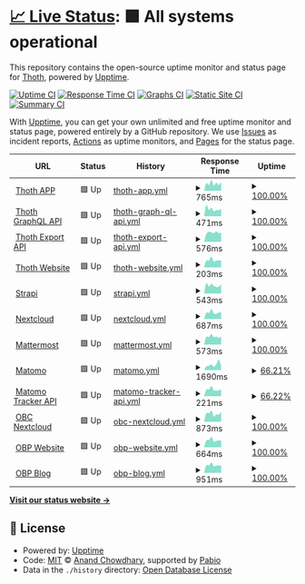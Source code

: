 # [📈 Live Status](https://thoth-pub.github.io/status): <!--live status--> **🟩 All systems operational**

This repository contains the open-source uptime monitor and status page for [Thoth](https://thoth.pub), powered by [Upptime](https://github.com/upptime/upptime).

[![Uptime CI](https://github.com/thoth-pub/status/workflows/Uptime%20CI/badge.svg)](https://github.com/thoth-pub/status/actions?query=workflow%3A%22Uptime+CI%22)
[![Response Time CI](https://github.com/thoth-pub/status/workflows/Response%20Time%20CI/badge.svg)](https://github.com/thoth-pub/status/actions?query=workflow%3A%22Response+Time+CI%22)
[![Graphs CI](https://github.com/thoth-pub/status/workflows/Graphs%20CI/badge.svg)](https://github.com/thoth-pub/status/actions?query=workflow%3A%22Graphs+CI%22)
[![Static Site CI](https://github.com/thoth-pub/status/workflows/Static%20Site%20CI/badge.svg)](https://github.com/thoth-pub/status/actions?query=workflow%3A%22Static+Site+CI%22)
[![Summary CI](https://github.com/thoth-pub/status/workflows/Summary%20CI/badge.svg)](https://github.com/thoth-pub/status/actions?query=workflow%3A%22Summary+CI%22)

With [Upptime](https://upptime.js.org), you can get your own unlimited and free uptime monitor and status page, powered entirely by a GitHub repository. We use [Issues](https://github.com/thoth-pub/status/issues) as incident reports, [Actions](https://github.com/thoth-pub/status/actions) as uptime monitors, and [Pages](https://thoth-pub.github.io/status) for the status page.

<!--start: status pages-->
<!-- This summary is generated by Upptime (https://github.com/upptime/upptime) -->
<!-- Do not edit this manually, your changes will be overwritten -->
<!-- prettier-ignore -->
| URL | Status | History | Response Time | Uptime |
| --- | ------ | ------- | ------------- | ------ |
| <img alt="" src="https://cdn.thoth.pub/thoth_logo.png" height="13"> [Thoth APP](https://thoth.pub/admin) | 🟩 Up | [thoth-app.yml](https://github.com/thoth-pub/status/commits/HEAD/history/thoth-app.yml) | <details><summary><img alt="Response time graph" src="./graphs/thoth-app/response-time-week.png" height="20"> 765ms</summary><br><a href="https://status.thoth.pub/history/thoth-app"><img alt="Response time 650" src="https://img.shields.io/endpoint?url=https%3A%2F%2Fraw.githubusercontent.com%2Fthoth-pub%2Fstatus%2FHEAD%2Fapi%2Fthoth-app%2Fresponse-time.json"></a><br><a href="https://status.thoth.pub/history/thoth-app"><img alt="24-hour response time 827" src="https://img.shields.io/endpoint?url=https%3A%2F%2Fraw.githubusercontent.com%2Fthoth-pub%2Fstatus%2FHEAD%2Fapi%2Fthoth-app%2Fresponse-time-day.json"></a><br><a href="https://status.thoth.pub/history/thoth-app"><img alt="7-day response time 765" src="https://img.shields.io/endpoint?url=https%3A%2F%2Fraw.githubusercontent.com%2Fthoth-pub%2Fstatus%2FHEAD%2Fapi%2Fthoth-app%2Fresponse-time-week.json"></a><br><a href="https://status.thoth.pub/history/thoth-app"><img alt="30-day response time 697" src="https://img.shields.io/endpoint?url=https%3A%2F%2Fraw.githubusercontent.com%2Fthoth-pub%2Fstatus%2FHEAD%2Fapi%2Fthoth-app%2Fresponse-time-month.json"></a><br><a href="https://status.thoth.pub/history/thoth-app"><img alt="1-year response time 650" src="https://img.shields.io/endpoint?url=https%3A%2F%2Fraw.githubusercontent.com%2Fthoth-pub%2Fstatus%2FHEAD%2Fapi%2Fthoth-app%2Fresponse-time-year.json"></a></details> | <details><summary><a href="https://status.thoth.pub/history/thoth-app">100.00%</a></summary><a href="https://status.thoth.pub/history/thoth-app"><img alt="All-time uptime 100.00%" src="https://img.shields.io/endpoint?url=https%3A%2F%2Fraw.githubusercontent.com%2Fthoth-pub%2Fstatus%2FHEAD%2Fapi%2Fthoth-app%2Fuptime.json"></a><br><a href="https://status.thoth.pub/history/thoth-app"><img alt="24-hour uptime 100.00%" src="https://img.shields.io/endpoint?url=https%3A%2F%2Fraw.githubusercontent.com%2Fthoth-pub%2Fstatus%2FHEAD%2Fapi%2Fthoth-app%2Fuptime-day.json"></a><br><a href="https://status.thoth.pub/history/thoth-app"><img alt="7-day uptime 100.00%" src="https://img.shields.io/endpoint?url=https%3A%2F%2Fraw.githubusercontent.com%2Fthoth-pub%2Fstatus%2FHEAD%2Fapi%2Fthoth-app%2Fuptime-week.json"></a><br><a href="https://status.thoth.pub/history/thoth-app"><img alt="30-day uptime 100.00%" src="https://img.shields.io/endpoint?url=https%3A%2F%2Fraw.githubusercontent.com%2Fthoth-pub%2Fstatus%2FHEAD%2Fapi%2Fthoth-app%2Fuptime-month.json"></a><br><a href="https://status.thoth.pub/history/thoth-app"><img alt="1-year uptime 100.00%" src="https://img.shields.io/endpoint?url=https%3A%2F%2Fraw.githubusercontent.com%2Fthoth-pub%2Fstatus%2FHEAD%2Fapi%2Fthoth-app%2Fuptime-year.json"></a></details>
| <img alt="" src="https://cdn.thoth.pub/thoth_logo.png" height="13"> [Thoth GraphQL API](https://api.thoth.pub/) | 🟩 Up | [thoth-graph-ql-api.yml](https://github.com/thoth-pub/status/commits/HEAD/history/thoth-graph-ql-api.yml) | <details><summary><img alt="Response time graph" src="./graphs/thoth-graph-ql-api/response-time-week.png" height="20"> 471ms</summary><br><a href="https://status.thoth.pub/history/thoth-graph-ql-api"><img alt="Response time 929" src="https://img.shields.io/endpoint?url=https%3A%2F%2Fraw.githubusercontent.com%2Fthoth-pub%2Fstatus%2FHEAD%2Fapi%2Fthoth-graph-ql-api%2Fresponse-time.json"></a><br><a href="https://status.thoth.pub/history/thoth-graph-ql-api"><img alt="24-hour response time 591" src="https://img.shields.io/endpoint?url=https%3A%2F%2Fraw.githubusercontent.com%2Fthoth-pub%2Fstatus%2FHEAD%2Fapi%2Fthoth-graph-ql-api%2Fresponse-time-day.json"></a><br><a href="https://status.thoth.pub/history/thoth-graph-ql-api"><img alt="7-day response time 471" src="https://img.shields.io/endpoint?url=https%3A%2F%2Fraw.githubusercontent.com%2Fthoth-pub%2Fstatus%2FHEAD%2Fapi%2Fthoth-graph-ql-api%2Fresponse-time-week.json"></a><br><a href="https://status.thoth.pub/history/thoth-graph-ql-api"><img alt="30-day response time 556" src="https://img.shields.io/endpoint?url=https%3A%2F%2Fraw.githubusercontent.com%2Fthoth-pub%2Fstatus%2FHEAD%2Fapi%2Fthoth-graph-ql-api%2Fresponse-time-month.json"></a><br><a href="https://status.thoth.pub/history/thoth-graph-ql-api"><img alt="1-year response time 929" src="https://img.shields.io/endpoint?url=https%3A%2F%2Fraw.githubusercontent.com%2Fthoth-pub%2Fstatus%2FHEAD%2Fapi%2Fthoth-graph-ql-api%2Fresponse-time-year.json"></a></details> | <details><summary><a href="https://status.thoth.pub/history/thoth-graph-ql-api">100.00%</a></summary><a href="https://status.thoth.pub/history/thoth-graph-ql-api"><img alt="All-time uptime 100.00%" src="https://img.shields.io/endpoint?url=https%3A%2F%2Fraw.githubusercontent.com%2Fthoth-pub%2Fstatus%2FHEAD%2Fapi%2Fthoth-graph-ql-api%2Fuptime.json"></a><br><a href="https://status.thoth.pub/history/thoth-graph-ql-api"><img alt="24-hour uptime 100.00%" src="https://img.shields.io/endpoint?url=https%3A%2F%2Fraw.githubusercontent.com%2Fthoth-pub%2Fstatus%2FHEAD%2Fapi%2Fthoth-graph-ql-api%2Fuptime-day.json"></a><br><a href="https://status.thoth.pub/history/thoth-graph-ql-api"><img alt="7-day uptime 100.00%" src="https://img.shields.io/endpoint?url=https%3A%2F%2Fraw.githubusercontent.com%2Fthoth-pub%2Fstatus%2FHEAD%2Fapi%2Fthoth-graph-ql-api%2Fuptime-week.json"></a><br><a href="https://status.thoth.pub/history/thoth-graph-ql-api"><img alt="30-day uptime 100.00%" src="https://img.shields.io/endpoint?url=https%3A%2F%2Fraw.githubusercontent.com%2Fthoth-pub%2Fstatus%2FHEAD%2Fapi%2Fthoth-graph-ql-api%2Fuptime-month.json"></a><br><a href="https://status.thoth.pub/history/thoth-graph-ql-api"><img alt="1-year uptime 100.00%" src="https://img.shields.io/endpoint?url=https%3A%2F%2Fraw.githubusercontent.com%2Fthoth-pub%2Fstatus%2FHEAD%2Fapi%2Fthoth-graph-ql-api%2Fuptime-year.json"></a></details>
| <img alt="" src="https://cdn.thoth.pub/thoth_logo.png" height="13"> [Thoth Export API](https://export.thoth.pub) | 🟩 Up | [thoth-export-api.yml](https://github.com/thoth-pub/status/commits/HEAD/history/thoth-export-api.yml) | <details><summary><img alt="Response time graph" src="./graphs/thoth-export-api/response-time-week.png" height="20"> 576ms</summary><br><a href="https://status.thoth.pub/history/thoth-export-api"><img alt="Response time 524" src="https://img.shields.io/endpoint?url=https%3A%2F%2Fraw.githubusercontent.com%2Fthoth-pub%2Fstatus%2FHEAD%2Fapi%2Fthoth-export-api%2Fresponse-time.json"></a><br><a href="https://status.thoth.pub/history/thoth-export-api"><img alt="24-hour response time 591" src="https://img.shields.io/endpoint?url=https%3A%2F%2Fraw.githubusercontent.com%2Fthoth-pub%2Fstatus%2FHEAD%2Fapi%2Fthoth-export-api%2Fresponse-time-day.json"></a><br><a href="https://status.thoth.pub/history/thoth-export-api"><img alt="7-day response time 576" src="https://img.shields.io/endpoint?url=https%3A%2F%2Fraw.githubusercontent.com%2Fthoth-pub%2Fstatus%2FHEAD%2Fapi%2Fthoth-export-api%2Fresponse-time-week.json"></a><br><a href="https://status.thoth.pub/history/thoth-export-api"><img alt="30-day response time 511" src="https://img.shields.io/endpoint?url=https%3A%2F%2Fraw.githubusercontent.com%2Fthoth-pub%2Fstatus%2FHEAD%2Fapi%2Fthoth-export-api%2Fresponse-time-month.json"></a><br><a href="https://status.thoth.pub/history/thoth-export-api"><img alt="1-year response time 524" src="https://img.shields.io/endpoint?url=https%3A%2F%2Fraw.githubusercontent.com%2Fthoth-pub%2Fstatus%2FHEAD%2Fapi%2Fthoth-export-api%2Fresponse-time-year.json"></a></details> | <details><summary><a href="https://status.thoth.pub/history/thoth-export-api">100.00%</a></summary><a href="https://status.thoth.pub/history/thoth-export-api"><img alt="All-time uptime 100.00%" src="https://img.shields.io/endpoint?url=https%3A%2F%2Fraw.githubusercontent.com%2Fthoth-pub%2Fstatus%2FHEAD%2Fapi%2Fthoth-export-api%2Fuptime.json"></a><br><a href="https://status.thoth.pub/history/thoth-export-api"><img alt="24-hour uptime 100.00%" src="https://img.shields.io/endpoint?url=https%3A%2F%2Fraw.githubusercontent.com%2Fthoth-pub%2Fstatus%2FHEAD%2Fapi%2Fthoth-export-api%2Fuptime-day.json"></a><br><a href="https://status.thoth.pub/history/thoth-export-api"><img alt="7-day uptime 100.00%" src="https://img.shields.io/endpoint?url=https%3A%2F%2Fraw.githubusercontent.com%2Fthoth-pub%2Fstatus%2FHEAD%2Fapi%2Fthoth-export-api%2Fuptime-week.json"></a><br><a href="https://status.thoth.pub/history/thoth-export-api"><img alt="30-day uptime 99.96%" src="https://img.shields.io/endpoint?url=https%3A%2F%2Fraw.githubusercontent.com%2Fthoth-pub%2Fstatus%2FHEAD%2Fapi%2Fthoth-export-api%2Fuptime-month.json"></a><br><a href="https://status.thoth.pub/history/thoth-export-api"><img alt="1-year uptime 100.00%" src="https://img.shields.io/endpoint?url=https%3A%2F%2Fraw.githubusercontent.com%2Fthoth-pub%2Fstatus%2FHEAD%2Fapi%2Fthoth-export-api%2Fuptime-year.json"></a></details>
| <img alt="" src="https://cdn.thoth.pub/thoth_logo.png" height="13"> [Thoth Website](https://thoth.pub/) | 🟩 Up | [thoth-website.yml](https://github.com/thoth-pub/status/commits/HEAD/history/thoth-website.yml) | <details><summary><img alt="Response time graph" src="./graphs/thoth-website/response-time-week.png" height="20"> 203ms</summary><br><a href="https://status.thoth.pub/history/thoth-website"><img alt="Response time 198" src="https://img.shields.io/endpoint?url=https%3A%2F%2Fraw.githubusercontent.com%2Fthoth-pub%2Fstatus%2FHEAD%2Fapi%2Fthoth-website%2Fresponse-time.json"></a><br><a href="https://status.thoth.pub/history/thoth-website"><img alt="24-hour response time 279" src="https://img.shields.io/endpoint?url=https%3A%2F%2Fraw.githubusercontent.com%2Fthoth-pub%2Fstatus%2FHEAD%2Fapi%2Fthoth-website%2Fresponse-time-day.json"></a><br><a href="https://status.thoth.pub/history/thoth-website"><img alt="7-day response time 203" src="https://img.shields.io/endpoint?url=https%3A%2F%2Fraw.githubusercontent.com%2Fthoth-pub%2Fstatus%2FHEAD%2Fapi%2Fthoth-website%2Fresponse-time-week.json"></a><br><a href="https://status.thoth.pub/history/thoth-website"><img alt="30-day response time 195" src="https://img.shields.io/endpoint?url=https%3A%2F%2Fraw.githubusercontent.com%2Fthoth-pub%2Fstatus%2FHEAD%2Fapi%2Fthoth-website%2Fresponse-time-month.json"></a><br><a href="https://status.thoth.pub/history/thoth-website"><img alt="1-year response time 198" src="https://img.shields.io/endpoint?url=https%3A%2F%2Fraw.githubusercontent.com%2Fthoth-pub%2Fstatus%2FHEAD%2Fapi%2Fthoth-website%2Fresponse-time-year.json"></a></details> | <details><summary><a href="https://status.thoth.pub/history/thoth-website">100.00%</a></summary><a href="https://status.thoth.pub/history/thoth-website"><img alt="All-time uptime 100.00%" src="https://img.shields.io/endpoint?url=https%3A%2F%2Fraw.githubusercontent.com%2Fthoth-pub%2Fstatus%2FHEAD%2Fapi%2Fthoth-website%2Fuptime.json"></a><br><a href="https://status.thoth.pub/history/thoth-website"><img alt="24-hour uptime 100.00%" src="https://img.shields.io/endpoint?url=https%3A%2F%2Fraw.githubusercontent.com%2Fthoth-pub%2Fstatus%2FHEAD%2Fapi%2Fthoth-website%2Fuptime-day.json"></a><br><a href="https://status.thoth.pub/history/thoth-website"><img alt="7-day uptime 100.00%" src="https://img.shields.io/endpoint?url=https%3A%2F%2Fraw.githubusercontent.com%2Fthoth-pub%2Fstatus%2FHEAD%2Fapi%2Fthoth-website%2Fuptime-week.json"></a><br><a href="https://status.thoth.pub/history/thoth-website"><img alt="30-day uptime 99.96%" src="https://img.shields.io/endpoint?url=https%3A%2F%2Fraw.githubusercontent.com%2Fthoth-pub%2Fstatus%2FHEAD%2Fapi%2Fthoth-website%2Fuptime-month.json"></a><br><a href="https://status.thoth.pub/history/thoth-website"><img alt="1-year uptime 100.00%" src="https://img.shields.io/endpoint?url=https%3A%2F%2Fraw.githubusercontent.com%2Fthoth-pub%2Fstatus%2FHEAD%2Fapi%2Fthoth-website%2Fuptime-year.json"></a></details>
| <img alt="" src="https://cdn.thoth.pub/thoth_logo.png" height="13"> [Strapi](https://cms.thoth.pub/) | 🟩 Up | [strapi.yml](https://github.com/thoth-pub/status/commits/HEAD/history/strapi.yml) | <details><summary><img alt="Response time graph" src="./graphs/strapi/response-time-week.png" height="20"> 543ms</summary><br><a href="https://status.thoth.pub/history/strapi"><img alt="Response time 532" src="https://img.shields.io/endpoint?url=https%3A%2F%2Fraw.githubusercontent.com%2Fthoth-pub%2Fstatus%2FHEAD%2Fapi%2Fstrapi%2Fresponse-time.json"></a><br><a href="https://status.thoth.pub/history/strapi"><img alt="24-hour response time 989" src="https://img.shields.io/endpoint?url=https%3A%2F%2Fraw.githubusercontent.com%2Fthoth-pub%2Fstatus%2FHEAD%2Fapi%2Fstrapi%2Fresponse-time-day.json"></a><br><a href="https://status.thoth.pub/history/strapi"><img alt="7-day response time 543" src="https://img.shields.io/endpoint?url=https%3A%2F%2Fraw.githubusercontent.com%2Fthoth-pub%2Fstatus%2FHEAD%2Fapi%2Fstrapi%2Fresponse-time-week.json"></a><br><a href="https://status.thoth.pub/history/strapi"><img alt="30-day response time 542" src="https://img.shields.io/endpoint?url=https%3A%2F%2Fraw.githubusercontent.com%2Fthoth-pub%2Fstatus%2FHEAD%2Fapi%2Fstrapi%2Fresponse-time-month.json"></a><br><a href="https://status.thoth.pub/history/strapi"><img alt="1-year response time 532" src="https://img.shields.io/endpoint?url=https%3A%2F%2Fraw.githubusercontent.com%2Fthoth-pub%2Fstatus%2FHEAD%2Fapi%2Fstrapi%2Fresponse-time-year.json"></a></details> | <details><summary><a href="https://status.thoth.pub/history/strapi">100.00%</a></summary><a href="https://status.thoth.pub/history/strapi"><img alt="All-time uptime 100.00%" src="https://img.shields.io/endpoint?url=https%3A%2F%2Fraw.githubusercontent.com%2Fthoth-pub%2Fstatus%2FHEAD%2Fapi%2Fstrapi%2Fuptime.json"></a><br><a href="https://status.thoth.pub/history/strapi"><img alt="24-hour uptime 100.00%" src="https://img.shields.io/endpoint?url=https%3A%2F%2Fraw.githubusercontent.com%2Fthoth-pub%2Fstatus%2FHEAD%2Fapi%2Fstrapi%2Fuptime-day.json"></a><br><a href="https://status.thoth.pub/history/strapi"><img alt="7-day uptime 100.00%" src="https://img.shields.io/endpoint?url=https%3A%2F%2Fraw.githubusercontent.com%2Fthoth-pub%2Fstatus%2FHEAD%2Fapi%2Fstrapi%2Fuptime-week.json"></a><br><a href="https://status.thoth.pub/history/strapi"><img alt="30-day uptime 100.00%" src="https://img.shields.io/endpoint?url=https%3A%2F%2Fraw.githubusercontent.com%2Fthoth-pub%2Fstatus%2FHEAD%2Fapi%2Fstrapi%2Fuptime-month.json"></a><br><a href="https://status.thoth.pub/history/strapi"><img alt="1-year uptime 100.00%" src="https://img.shields.io/endpoint?url=https%3A%2F%2Fraw.githubusercontent.com%2Fthoth-pub%2Fstatus%2FHEAD%2Fapi%2Fstrapi%2Fuptime-year.json"></a></details>
| <img alt="" src="https://cdn.thoth.pub/thoth_logo.png" height="13"> [Nextcloud](https://cloud.thoth.pub/status.php) | 🟩 Up | [nextcloud.yml](https://github.com/thoth-pub/status/commits/HEAD/history/nextcloud.yml) | <details><summary><img alt="Response time graph" src="./graphs/nextcloud/response-time-week.png" height="20"> 687ms</summary><br><a href="https://status.thoth.pub/history/nextcloud"><img alt="Response time 1076" src="https://img.shields.io/endpoint?url=https%3A%2F%2Fraw.githubusercontent.com%2Fthoth-pub%2Fstatus%2FHEAD%2Fapi%2Fnextcloud%2Fresponse-time.json"></a><br><a href="https://status.thoth.pub/history/nextcloud"><img alt="24-hour response time 699" src="https://img.shields.io/endpoint?url=https%3A%2F%2Fraw.githubusercontent.com%2Fthoth-pub%2Fstatus%2FHEAD%2Fapi%2Fnextcloud%2Fresponse-time-day.json"></a><br><a href="https://status.thoth.pub/history/nextcloud"><img alt="7-day response time 687" src="https://img.shields.io/endpoint?url=https%3A%2F%2Fraw.githubusercontent.com%2Fthoth-pub%2Fstatus%2FHEAD%2Fapi%2Fnextcloud%2Fresponse-time-week.json"></a><br><a href="https://status.thoth.pub/history/nextcloud"><img alt="30-day response time 682" src="https://img.shields.io/endpoint?url=https%3A%2F%2Fraw.githubusercontent.com%2Fthoth-pub%2Fstatus%2FHEAD%2Fapi%2Fnextcloud%2Fresponse-time-month.json"></a><br><a href="https://status.thoth.pub/history/nextcloud"><img alt="1-year response time 1076" src="https://img.shields.io/endpoint?url=https%3A%2F%2Fraw.githubusercontent.com%2Fthoth-pub%2Fstatus%2FHEAD%2Fapi%2Fnextcloud%2Fresponse-time-year.json"></a></details> | <details><summary><a href="https://status.thoth.pub/history/nextcloud">100.00%</a></summary><a href="https://status.thoth.pub/history/nextcloud"><img alt="All-time uptime 99.94%" src="https://img.shields.io/endpoint?url=https%3A%2F%2Fraw.githubusercontent.com%2Fthoth-pub%2Fstatus%2FHEAD%2Fapi%2Fnextcloud%2Fuptime.json"></a><br><a href="https://status.thoth.pub/history/nextcloud"><img alt="24-hour uptime 100.00%" src="https://img.shields.io/endpoint?url=https%3A%2F%2Fraw.githubusercontent.com%2Fthoth-pub%2Fstatus%2FHEAD%2Fapi%2Fnextcloud%2Fuptime-day.json"></a><br><a href="https://status.thoth.pub/history/nextcloud"><img alt="7-day uptime 100.00%" src="https://img.shields.io/endpoint?url=https%3A%2F%2Fraw.githubusercontent.com%2Fthoth-pub%2Fstatus%2FHEAD%2Fapi%2Fnextcloud%2Fuptime-week.json"></a><br><a href="https://status.thoth.pub/history/nextcloud"><img alt="30-day uptime 100.00%" src="https://img.shields.io/endpoint?url=https%3A%2F%2Fraw.githubusercontent.com%2Fthoth-pub%2Fstatus%2FHEAD%2Fapi%2Fnextcloud%2Fuptime-month.json"></a><br><a href="https://status.thoth.pub/history/nextcloud"><img alt="1-year uptime 99.94%" src="https://img.shields.io/endpoint?url=https%3A%2F%2Fraw.githubusercontent.com%2Fthoth-pub%2Fstatus%2FHEAD%2Fapi%2Fnextcloud%2Fuptime-year.json"></a></details>
| <img alt="" src="https://cdn.thoth.pub/thoth_logo.png" height="13"> [Mattermost](https://mattermost.obpcloud.org) | 🟩 Up | [mattermost.yml](https://github.com/thoth-pub/status/commits/HEAD/history/mattermost.yml) | <details><summary><img alt="Response time graph" src="./graphs/mattermost/response-time-week.png" height="20"> 573ms</summary><br><a href="https://status.thoth.pub/history/mattermost"><img alt="Response time 547" src="https://img.shields.io/endpoint?url=https%3A%2F%2Fraw.githubusercontent.com%2Fthoth-pub%2Fstatus%2FHEAD%2Fapi%2Fmattermost%2Fresponse-time.json"></a><br><a href="https://status.thoth.pub/history/mattermost"><img alt="24-hour response time 690" src="https://img.shields.io/endpoint?url=https%3A%2F%2Fraw.githubusercontent.com%2Fthoth-pub%2Fstatus%2FHEAD%2Fapi%2Fmattermost%2Fresponse-time-day.json"></a><br><a href="https://status.thoth.pub/history/mattermost"><img alt="7-day response time 573" src="https://img.shields.io/endpoint?url=https%3A%2F%2Fraw.githubusercontent.com%2Fthoth-pub%2Fstatus%2FHEAD%2Fapi%2Fmattermost%2Fresponse-time-week.json"></a><br><a href="https://status.thoth.pub/history/mattermost"><img alt="30-day response time 557" src="https://img.shields.io/endpoint?url=https%3A%2F%2Fraw.githubusercontent.com%2Fthoth-pub%2Fstatus%2FHEAD%2Fapi%2Fmattermost%2Fresponse-time-month.json"></a><br><a href="https://status.thoth.pub/history/mattermost"><img alt="1-year response time 547" src="https://img.shields.io/endpoint?url=https%3A%2F%2Fraw.githubusercontent.com%2Fthoth-pub%2Fstatus%2FHEAD%2Fapi%2Fmattermost%2Fresponse-time-year.json"></a></details> | <details><summary><a href="https://status.thoth.pub/history/mattermost">100.00%</a></summary><a href="https://status.thoth.pub/history/mattermost"><img alt="All-time uptime 100.00%" src="https://img.shields.io/endpoint?url=https%3A%2F%2Fraw.githubusercontent.com%2Fthoth-pub%2Fstatus%2FHEAD%2Fapi%2Fmattermost%2Fuptime.json"></a><br><a href="https://status.thoth.pub/history/mattermost"><img alt="24-hour uptime 100.00%" src="https://img.shields.io/endpoint?url=https%3A%2F%2Fraw.githubusercontent.com%2Fthoth-pub%2Fstatus%2FHEAD%2Fapi%2Fmattermost%2Fuptime-day.json"></a><br><a href="https://status.thoth.pub/history/mattermost"><img alt="7-day uptime 100.00%" src="https://img.shields.io/endpoint?url=https%3A%2F%2Fraw.githubusercontent.com%2Fthoth-pub%2Fstatus%2FHEAD%2Fapi%2Fmattermost%2Fuptime-week.json"></a><br><a href="https://status.thoth.pub/history/mattermost"><img alt="30-day uptime 100.00%" src="https://img.shields.io/endpoint?url=https%3A%2F%2Fraw.githubusercontent.com%2Fthoth-pub%2Fstatus%2FHEAD%2Fapi%2Fmattermost%2Fuptime-month.json"></a><br><a href="https://status.thoth.pub/history/mattermost"><img alt="1-year uptime 100.00%" src="https://img.shields.io/endpoint?url=https%3A%2F%2Fraw.githubusercontent.com%2Fthoth-pub%2Fstatus%2FHEAD%2Fapi%2Fmattermost%2Fuptime-year.json"></a></details>
| <img alt="" src="https://cdn.thoth.pub/thoth_logo.png" height="13"> [Matomo](https://analytics.openbookpublishers.com/index.php?module=Login) | 🟩 Up | [matomo.yml](https://github.com/thoth-pub/status/commits/HEAD/history/matomo.yml) | <details><summary><img alt="Response time graph" src="./graphs/matomo/response-time-week.png" height="20"> 1690ms</summary><br><a href="https://status.thoth.pub/history/matomo"><img alt="Response time 1104" src="https://img.shields.io/endpoint?url=https%3A%2F%2Fraw.githubusercontent.com%2Fthoth-pub%2Fstatus%2FHEAD%2Fapi%2Fmatomo%2Fresponse-time.json"></a><br><a href="https://status.thoth.pub/history/matomo"><img alt="24-hour response time 1730" src="https://img.shields.io/endpoint?url=https%3A%2F%2Fraw.githubusercontent.com%2Fthoth-pub%2Fstatus%2FHEAD%2Fapi%2Fmatomo%2Fresponse-time-day.json"></a><br><a href="https://status.thoth.pub/history/matomo"><img alt="7-day response time 1690" src="https://img.shields.io/endpoint?url=https%3A%2F%2Fraw.githubusercontent.com%2Fthoth-pub%2Fstatus%2FHEAD%2Fapi%2Fmatomo%2Fresponse-time-week.json"></a><br><a href="https://status.thoth.pub/history/matomo"><img alt="30-day response time 1471" src="https://img.shields.io/endpoint?url=https%3A%2F%2Fraw.githubusercontent.com%2Fthoth-pub%2Fstatus%2FHEAD%2Fapi%2Fmatomo%2Fresponse-time-month.json"></a><br><a href="https://status.thoth.pub/history/matomo"><img alt="1-year response time 1104" src="https://img.shields.io/endpoint?url=https%3A%2F%2Fraw.githubusercontent.com%2Fthoth-pub%2Fstatus%2FHEAD%2Fapi%2Fmatomo%2Fresponse-time-year.json"></a></details> | <details><summary><a href="https://status.thoth.pub/history/matomo">66.21%</a></summary><a href="https://status.thoth.pub/history/matomo"><img alt="All-time uptime 99.07%" src="https://img.shields.io/endpoint?url=https%3A%2F%2Fraw.githubusercontent.com%2Fthoth-pub%2Fstatus%2FHEAD%2Fapi%2Fmatomo%2Fuptime.json"></a><br><a href="https://status.thoth.pub/history/matomo"><img alt="24-hour uptime 100.00%" src="https://img.shields.io/endpoint?url=https%3A%2F%2Fraw.githubusercontent.com%2Fthoth-pub%2Fstatus%2FHEAD%2Fapi%2Fmatomo%2Fuptime-day.json"></a><br><a href="https://status.thoth.pub/history/matomo"><img alt="7-day uptime 66.21%" src="https://img.shields.io/endpoint?url=https%3A%2F%2Fraw.githubusercontent.com%2Fthoth-pub%2Fstatus%2FHEAD%2Fapi%2Fmatomo%2Fuptime-week.json"></a><br><a href="https://status.thoth.pub/history/matomo"><img alt="30-day uptime 92.11%" src="https://img.shields.io/endpoint?url=https%3A%2F%2Fraw.githubusercontent.com%2Fthoth-pub%2Fstatus%2FHEAD%2Fapi%2Fmatomo%2Fuptime-month.json"></a><br><a href="https://status.thoth.pub/history/matomo"><img alt="1-year uptime 99.07%" src="https://img.shields.io/endpoint?url=https%3A%2F%2Fraw.githubusercontent.com%2Fthoth-pub%2Fstatus%2FHEAD%2Fapi%2Fmatomo%2Fuptime-year.json"></a></details>
| <img alt="" src="https://cdn.thoth.pub/thoth_logo.png" height="13"> [Matomo Tracker API](https://analytics.openbookpublishers.com/matomo.php) | 🟩 Up | [matomo-tracker-api.yml](https://github.com/thoth-pub/status/commits/HEAD/history/matomo-tracker-api.yml) | <details><summary><img alt="Response time graph" src="./graphs/matomo-tracker-api/response-time-week.png" height="20"> 221ms</summary><br><a href="https://status.thoth.pub/history/matomo-tracker-api"><img alt="Response time 151" src="https://img.shields.io/endpoint?url=https%3A%2F%2Fraw.githubusercontent.com%2Fthoth-pub%2Fstatus%2FHEAD%2Fapi%2Fmatomo-tracker-api%2Fresponse-time.json"></a><br><a href="https://status.thoth.pub/history/matomo-tracker-api"><img alt="24-hour response time 306" src="https://img.shields.io/endpoint?url=https%3A%2F%2Fraw.githubusercontent.com%2Fthoth-pub%2Fstatus%2FHEAD%2Fapi%2Fmatomo-tracker-api%2Fresponse-time-day.json"></a><br><a href="https://status.thoth.pub/history/matomo-tracker-api"><img alt="7-day response time 221" src="https://img.shields.io/endpoint?url=https%3A%2F%2Fraw.githubusercontent.com%2Fthoth-pub%2Fstatus%2FHEAD%2Fapi%2Fmatomo-tracker-api%2Fresponse-time-week.json"></a><br><a href="https://status.thoth.pub/history/matomo-tracker-api"><img alt="30-day response time 231" src="https://img.shields.io/endpoint?url=https%3A%2F%2Fraw.githubusercontent.com%2Fthoth-pub%2Fstatus%2FHEAD%2Fapi%2Fmatomo-tracker-api%2Fresponse-time-month.json"></a><br><a href="https://status.thoth.pub/history/matomo-tracker-api"><img alt="1-year response time 151" src="https://img.shields.io/endpoint?url=https%3A%2F%2Fraw.githubusercontent.com%2Fthoth-pub%2Fstatus%2FHEAD%2Fapi%2Fmatomo-tracker-api%2Fresponse-time-year.json"></a></details> | <details><summary><a href="https://status.thoth.pub/history/matomo-tracker-api">66.22%</a></summary><a href="https://status.thoth.pub/history/matomo-tracker-api"><img alt="All-time uptime 99.07%" src="https://img.shields.io/endpoint?url=https%3A%2F%2Fraw.githubusercontent.com%2Fthoth-pub%2Fstatus%2FHEAD%2Fapi%2Fmatomo-tracker-api%2Fuptime.json"></a><br><a href="https://status.thoth.pub/history/matomo-tracker-api"><img alt="24-hour uptime 100.00%" src="https://img.shields.io/endpoint?url=https%3A%2F%2Fraw.githubusercontent.com%2Fthoth-pub%2Fstatus%2FHEAD%2Fapi%2Fmatomo-tracker-api%2Fuptime-day.json"></a><br><a href="https://status.thoth.pub/history/matomo-tracker-api"><img alt="7-day uptime 66.22%" src="https://img.shields.io/endpoint?url=https%3A%2F%2Fraw.githubusercontent.com%2Fthoth-pub%2Fstatus%2FHEAD%2Fapi%2Fmatomo-tracker-api%2Fuptime-week.json"></a><br><a href="https://status.thoth.pub/history/matomo-tracker-api"><img alt="30-day uptime 92.12%" src="https://img.shields.io/endpoint?url=https%3A%2F%2Fraw.githubusercontent.com%2Fthoth-pub%2Fstatus%2FHEAD%2Fapi%2Fmatomo-tracker-api%2Fuptime-month.json"></a><br><a href="https://status.thoth.pub/history/matomo-tracker-api"><img alt="1-year uptime 99.07%" src="https://img.shields.io/endpoint?url=https%3A%2F%2Fraw.githubusercontent.com%2Fthoth-pub%2Fstatus%2FHEAD%2Fapi%2Fmatomo-tracker-api%2Fuptime-year.json"></a></details>
| <img alt="" src="https://openbookcollective.org/static/img/favicon.ico" height="13"> [OBC Nextcloud](https://cloud.openbookcollective.org/status.php) | 🟩 Up | [obc-nextcloud.yml](https://github.com/thoth-pub/status/commits/HEAD/history/obc-nextcloud.yml) | <details><summary><img alt="Response time graph" src="./graphs/obc-nextcloud/response-time-week.png" height="20"> 873ms</summary><br><a href="https://status.thoth.pub/history/obc-nextcloud"><img alt="Response time 1108" src="https://img.shields.io/endpoint?url=https%3A%2F%2Fraw.githubusercontent.com%2Fthoth-pub%2Fstatus%2FHEAD%2Fapi%2Fobc-nextcloud%2Fresponse-time.json"></a><br><a href="https://status.thoth.pub/history/obc-nextcloud"><img alt="24-hour response time 1010" src="https://img.shields.io/endpoint?url=https%3A%2F%2Fraw.githubusercontent.com%2Fthoth-pub%2Fstatus%2FHEAD%2Fapi%2Fobc-nextcloud%2Fresponse-time-day.json"></a><br><a href="https://status.thoth.pub/history/obc-nextcloud"><img alt="7-day response time 873" src="https://img.shields.io/endpoint?url=https%3A%2F%2Fraw.githubusercontent.com%2Fthoth-pub%2Fstatus%2FHEAD%2Fapi%2Fobc-nextcloud%2Fresponse-time-week.json"></a><br><a href="https://status.thoth.pub/history/obc-nextcloud"><img alt="30-day response time 921" src="https://img.shields.io/endpoint?url=https%3A%2F%2Fraw.githubusercontent.com%2Fthoth-pub%2Fstatus%2FHEAD%2Fapi%2Fobc-nextcloud%2Fresponse-time-month.json"></a><br><a href="https://status.thoth.pub/history/obc-nextcloud"><img alt="1-year response time 1108" src="https://img.shields.io/endpoint?url=https%3A%2F%2Fraw.githubusercontent.com%2Fthoth-pub%2Fstatus%2FHEAD%2Fapi%2Fobc-nextcloud%2Fresponse-time-year.json"></a></details> | <details><summary><a href="https://status.thoth.pub/history/obc-nextcloud">100.00%</a></summary><a href="https://status.thoth.pub/history/obc-nextcloud"><img alt="All-time uptime 99.94%" src="https://img.shields.io/endpoint?url=https%3A%2F%2Fraw.githubusercontent.com%2Fthoth-pub%2Fstatus%2FHEAD%2Fapi%2Fobc-nextcloud%2Fuptime.json"></a><br><a href="https://status.thoth.pub/history/obc-nextcloud"><img alt="24-hour uptime 100.00%" src="https://img.shields.io/endpoint?url=https%3A%2F%2Fraw.githubusercontent.com%2Fthoth-pub%2Fstatus%2FHEAD%2Fapi%2Fobc-nextcloud%2Fuptime-day.json"></a><br><a href="https://status.thoth.pub/history/obc-nextcloud"><img alt="7-day uptime 100.00%" src="https://img.shields.io/endpoint?url=https%3A%2F%2Fraw.githubusercontent.com%2Fthoth-pub%2Fstatus%2FHEAD%2Fapi%2Fobc-nextcloud%2Fuptime-week.json"></a><br><a href="https://status.thoth.pub/history/obc-nextcloud"><img alt="30-day uptime 100.00%" src="https://img.shields.io/endpoint?url=https%3A%2F%2Fraw.githubusercontent.com%2Fthoth-pub%2Fstatus%2FHEAD%2Fapi%2Fobc-nextcloud%2Fuptime-month.json"></a><br><a href="https://status.thoth.pub/history/obc-nextcloud"><img alt="1-year uptime 99.94%" src="https://img.shields.io/endpoint?url=https%3A%2F%2Fraw.githubusercontent.com%2Fthoth-pub%2Fstatus%2FHEAD%2Fapi%2Fobc-nextcloud%2Fuptime-year.json"></a></details>
| <img alt="" src="https://cdn.openbookpublishers.com/favicon_e70e5e5e85.png" height="13"> [OBP Website](https://www.openbookpublishers.com/) | 🟩 Up | [obp-website.yml](https://github.com/thoth-pub/status/commits/HEAD/history/obp-website.yml) | <details><summary><img alt="Response time graph" src="./graphs/obp-website/response-time-week.png" height="20"> 664ms</summary><br><a href="https://status.thoth.pub/history/obp-website"><img alt="Response time 660" src="https://img.shields.io/endpoint?url=https%3A%2F%2Fraw.githubusercontent.com%2Fthoth-pub%2Fstatus%2FHEAD%2Fapi%2Fobp-website%2Fresponse-time.json"></a><br><a href="https://status.thoth.pub/history/obp-website"><img alt="24-hour response time 905" src="https://img.shields.io/endpoint?url=https%3A%2F%2Fraw.githubusercontent.com%2Fthoth-pub%2Fstatus%2FHEAD%2Fapi%2Fobp-website%2Fresponse-time-day.json"></a><br><a href="https://status.thoth.pub/history/obp-website"><img alt="7-day response time 664" src="https://img.shields.io/endpoint?url=https%3A%2F%2Fraw.githubusercontent.com%2Fthoth-pub%2Fstatus%2FHEAD%2Fapi%2Fobp-website%2Fresponse-time-week.json"></a><br><a href="https://status.thoth.pub/history/obp-website"><img alt="30-day response time 698" src="https://img.shields.io/endpoint?url=https%3A%2F%2Fraw.githubusercontent.com%2Fthoth-pub%2Fstatus%2FHEAD%2Fapi%2Fobp-website%2Fresponse-time-month.json"></a><br><a href="https://status.thoth.pub/history/obp-website"><img alt="1-year response time 660" src="https://img.shields.io/endpoint?url=https%3A%2F%2Fraw.githubusercontent.com%2Fthoth-pub%2Fstatus%2FHEAD%2Fapi%2Fobp-website%2Fresponse-time-year.json"></a></details> | <details><summary><a href="https://status.thoth.pub/history/obp-website">100.00%</a></summary><a href="https://status.thoth.pub/history/obp-website"><img alt="All-time uptime 100.00%" src="https://img.shields.io/endpoint?url=https%3A%2F%2Fraw.githubusercontent.com%2Fthoth-pub%2Fstatus%2FHEAD%2Fapi%2Fobp-website%2Fuptime.json"></a><br><a href="https://status.thoth.pub/history/obp-website"><img alt="24-hour uptime 100.00%" src="https://img.shields.io/endpoint?url=https%3A%2F%2Fraw.githubusercontent.com%2Fthoth-pub%2Fstatus%2FHEAD%2Fapi%2Fobp-website%2Fuptime-day.json"></a><br><a href="https://status.thoth.pub/history/obp-website"><img alt="7-day uptime 100.00%" src="https://img.shields.io/endpoint?url=https%3A%2F%2Fraw.githubusercontent.com%2Fthoth-pub%2Fstatus%2FHEAD%2Fapi%2Fobp-website%2Fuptime-week.json"></a><br><a href="https://status.thoth.pub/history/obp-website"><img alt="30-day uptime 100.00%" src="https://img.shields.io/endpoint?url=https%3A%2F%2Fraw.githubusercontent.com%2Fthoth-pub%2Fstatus%2FHEAD%2Fapi%2Fobp-website%2Fuptime-month.json"></a><br><a href="https://status.thoth.pub/history/obp-website"><img alt="1-year uptime 100.00%" src="https://img.shields.io/endpoint?url=https%3A%2F%2Fraw.githubusercontent.com%2Fthoth-pub%2Fstatus%2FHEAD%2Fapi%2Fobp-website%2Fuptime-year.json"></a></details>
| <img alt="" src="https://cdn.openbookpublishers.com/favicon_e70e5e5e85.png" height="13"> [OBP Blog](https://blogs.openbookpublishers.com/) | 🟩 Up | [obp-blog.yml](https://github.com/thoth-pub/status/commits/HEAD/history/obp-blog.yml) | <details><summary><img alt="Response time graph" src="./graphs/obp-blog/response-time-week.png" height="20"> 951ms</summary><br><a href="https://status.thoth.pub/history/obp-blog"><img alt="Response time 1012" src="https://img.shields.io/endpoint?url=https%3A%2F%2Fraw.githubusercontent.com%2Fthoth-pub%2Fstatus%2FHEAD%2Fapi%2Fobp-blog%2Fresponse-time.json"></a><br><a href="https://status.thoth.pub/history/obp-blog"><img alt="24-hour response time 1053" src="https://img.shields.io/endpoint?url=https%3A%2F%2Fraw.githubusercontent.com%2Fthoth-pub%2Fstatus%2FHEAD%2Fapi%2Fobp-blog%2Fresponse-time-day.json"></a><br><a href="https://status.thoth.pub/history/obp-blog"><img alt="7-day response time 951" src="https://img.shields.io/endpoint?url=https%3A%2F%2Fraw.githubusercontent.com%2Fthoth-pub%2Fstatus%2FHEAD%2Fapi%2Fobp-blog%2Fresponse-time-week.json"></a><br><a href="https://status.thoth.pub/history/obp-blog"><img alt="30-day response time 1002" src="https://img.shields.io/endpoint?url=https%3A%2F%2Fraw.githubusercontent.com%2Fthoth-pub%2Fstatus%2FHEAD%2Fapi%2Fobp-blog%2Fresponse-time-month.json"></a><br><a href="https://status.thoth.pub/history/obp-blog"><img alt="1-year response time 1012" src="https://img.shields.io/endpoint?url=https%3A%2F%2Fraw.githubusercontent.com%2Fthoth-pub%2Fstatus%2FHEAD%2Fapi%2Fobp-blog%2Fresponse-time-year.json"></a></details> | <details><summary><a href="https://status.thoth.pub/history/obp-blog">100.00%</a></summary><a href="https://status.thoth.pub/history/obp-blog"><img alt="All-time uptime 100.00%" src="https://img.shields.io/endpoint?url=https%3A%2F%2Fraw.githubusercontent.com%2Fthoth-pub%2Fstatus%2FHEAD%2Fapi%2Fobp-blog%2Fuptime.json"></a><br><a href="https://status.thoth.pub/history/obp-blog"><img alt="24-hour uptime 100.00%" src="https://img.shields.io/endpoint?url=https%3A%2F%2Fraw.githubusercontent.com%2Fthoth-pub%2Fstatus%2FHEAD%2Fapi%2Fobp-blog%2Fuptime-day.json"></a><br><a href="https://status.thoth.pub/history/obp-blog"><img alt="7-day uptime 100.00%" src="https://img.shields.io/endpoint?url=https%3A%2F%2Fraw.githubusercontent.com%2Fthoth-pub%2Fstatus%2FHEAD%2Fapi%2Fobp-blog%2Fuptime-week.json"></a><br><a href="https://status.thoth.pub/history/obp-blog"><img alt="30-day uptime 100.00%" src="https://img.shields.io/endpoint?url=https%3A%2F%2Fraw.githubusercontent.com%2Fthoth-pub%2Fstatus%2FHEAD%2Fapi%2Fobp-blog%2Fuptime-month.json"></a><br><a href="https://status.thoth.pub/history/obp-blog"><img alt="1-year uptime 100.00%" src="https://img.shields.io/endpoint?url=https%3A%2F%2Fraw.githubusercontent.com%2Fthoth-pub%2Fstatus%2FHEAD%2Fapi%2Fobp-blog%2Fuptime-year.json"></a></details>

<!--end: status pages-->

[**Visit our status website →**](https://thoth-pub.github.io/status)

## 📄 License

- Powered by: [Upptime](https://github.com/upptime/upptime)
- Code: [MIT](./LICENSE) © [Anand Chowdhary](https://anandchowdhary.com), supported by [Pabio](https://pabio.com)
- Data in the `./history` directory: [Open Database License](https://opendatacommons.org/licenses/odbl/1-0/)

